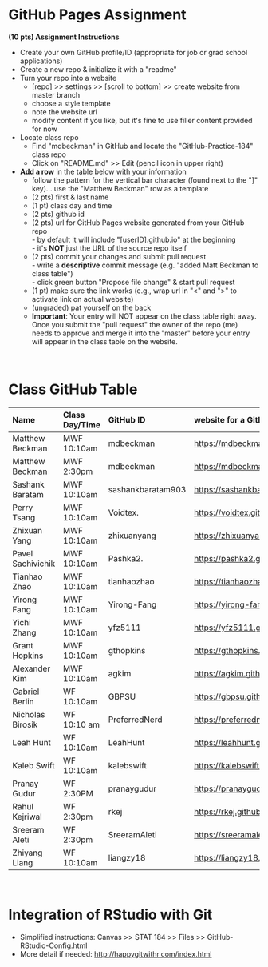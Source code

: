 
# GitHub Pages Assignment

**(10 pts) Assignment Instructions**

- Create your own GitHub profile/ID (appropriate for job or grad school applications)  
- Create a new repo & initialize it with a "readme"   
- Turn your repo into a website  
    - [repo] >> settings >> [scroll to bottom] >> create website from master branch  
    - choose a style template 
    - note the website url  
    - modify content if you like, but it's fine to use filler content provided for now  
- Locate class repo
    - Find "mdbeckman" in GitHub and locate the "GitHub-Practice-184" class repo
    - Click on "README.md" >> Edit (pencil icon in upper right)
- **Add a row** in the table below with your information 
    - follow the pattern for the vertical bar character (found next to the "]" key)... use the "Matthew Beckman" row as a template
    - (2 pts) first & last name  
    - (1 pt)  class day and time
    - (2 pts) github id  
    - (2 pts) url for GitHub Pages website generated from your GitHub repo  
            - by default it will include "[userID].github.io" at the beginning  
            - it's **NOT** just the URL of the source repo itself  
    - (2 pts) commit your changes and submit pull request   
            - write a **descriptive** commit message (e.g. "added Matt Beckman to class table")  
            - click green button "Propose file change" & start pull request  
    - (1 pt) make sure the link works (e.g., wrap url in "<" and ">" to activate link on actual website)  
    - (ungraded) pat yourself on the back
    - **Important**: Your entry will NOT appear on the class table right away.  Once you submit the "pull request" the owner of the repo (me) needs to approve and merge it into the "master" before your entry will appear in the class table on the website. 

<br>

# Class GitHub Table 

|Name               | Class Day/Time    |GitHub ID             |website for a GitHub repo          |  
|:------------------|:------------------|:---------------------|:----------------------------------|  
| Matthew Beckman   | MWF 10:10am       | mdbeckman            | <https://mdbeckman.github.io/>    |  
| Matthew Beckman   | MWF 2:30pm        | mdbeckman            | <https://mdbeckman.github.io/>    |  
| Sashank Baratam   | MWF 10:10am       | sashankbaratam903    | <https://sashankbaratam903.github.io/practice_repo/> | 
| Perry Tsang       | MWF 10:10am       | Voidtex.             | <https://voidtex.github.io/184Practice/> |
| Zhixuan Yang      | MWF 10:10am       | zhixuanyang          | <https://zhixuanyang.github.io/stat184/> | 
| Pavel Sachivichik | MWF 10:10am       | Pashka2.             | <https://pashka2.github.io/Stat184/>|
| Tianhao Zhao      | MWF 10:10am       |tianhaozhao           | <https://tianhaozhao.github.io/readme/>|  
| Yirong Fang       | MWF 10:10am       | Yirong-Fang          | <https://yirong-fang.github.io/yqf5128/> |
| Yichi Zhang       | MWF 10:10am       | yfz5111              | <https://yfz5111.github.io/stat184/> |
| Grant Hopkins     | MWF 10:10am       | gthopkins            | <https://gthopkins.github.io/Stat184/> |
| Alexander Kim     | MWF 10:10am       | agkim                | <https://agkim.github.io/stat184/> |
| Gabriel Berlin    | WF 10:10am        | GBPSU                | <https://gbpsu.github.io/FirstRepo/>  |   
| Nicholas Birosik  | WF 10:10 am       | PreferredNerd        | <https://preferrednerd.github.io/Stat_184/>|
| Leah Hunt         | WF 10:10am        | LeahHunt             | <https://leahhunt.github.io/Stat-184/> |
| Kaleb Swift       | WF 10:10am        | kalebswift           | <https://kalebswift.github.io/GitHub-Practice/> |
| Pranay Gudur      | WF 2:30PM         | pranaygudur          | https://pranaygudur.github.io/Stat184Git/ | 
| Rahul Kejriwal    | WF 2:30pm         | rkej                 | <https://rkej.github.io/stat-184-github-practice//>    | 
| Sreeram Aleti     | WF 2:30pm         | SreeramAleti         | <https://sreeramaleti.github.io/Stat184-github/> |   
| Zhiyang Liang     | WF 10:10am        | liangzy18            | <https://liangzy18.github.io/stat_184/>   |  
<br>

# Integration of RStudio with Git

- Simplified instructions: Canvas >> STAT 184 >> Files >> GitHub-RStudio-Config.html  
- More detail if needed: <http://happygitwithr.com/index.html>


